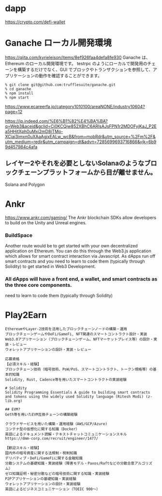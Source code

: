# dapp
https://crypto.com/defi-wallet


# Ganache ローカル開発環境
https://qiita.com/kyrieleison/items/8ef926faa4defa8fe930
Ganache は、Ethereum のローカル開発環境です。
testrpc のようにローカルで開発用のチェーンを構築するだけでなく、GUI でブロックやトランザクションを参照して、アプリケーションの動作を確認することができます。
```
% git clone git@github.com:trufflesuite/ganache.git
% cd ganache
% npm install
% npm start
```

https://www.ecareerfa.jp/category1010100/areaNONE/industry10604?page=12

https://jp.indeed.com/%E6%B1%82%E4%BA%BA?q=Web3&aceid&gclid=Cj0KCQjw852XBhC6ARIsAJsFPN1r2MDOFyjKaJ_P2Ea5HHitXph0uMxi2mD8iTMo-XCiai3imxn0uXAaAgjxEALw_wcB&from=mobRdr&utm_source=%2Fm%2F&utm_medium=redir&utm_campaign=dt&advn=7285699693716866&vjk=6b99d457984c4afa

## レイヤー2やそれを必要としないSolanaのようなブロックチェーンプラットフォームから目が離せません。 
Solana and Polygon

# Ankr
https://www.ankr.com/gaming/
The Ankr blockchain SDKs allow developers to build on the Unity and Unreal engines.

###  BuildSpace
Another route would be to get started with your own decentralized application on Ethereum. You can do this through the Web3.js application which allows for smart contract interaction via Javascript. As dApps run off smart contracts and you need to learn to code them (typically through Solidity) to get started in Web3 Development.
### All dApps will have a front end, a wallet, and smart contracts as the three core components.
need to learn to code them (typically through Solidity)

# Play2Earn

```
EthereumやLayer-2技術を活用したブロックチェーンノードの構築・運用
ブロックチェーンゲームやDeFi/GameFi, NFT関連のスマートコントラクト設計・実装
Web3.0アプリケーション（ブロックチェーンゲーム、NFTマーケットプレイス等）の設計・実装・レビュー
ウォレットアプリケーションの設計・実装・レビュー

応募資格
【必須スキル・経験】
ブロックチェーン技術（暗号技術、PoW/PoS、スマートコントラクト、トークン規格等）の基本的知識
Solidity, Rust, Cadence等を用いたスマートコントラクトの実装経験

# Solidity
Solidity Programming Essentials A guide to building smart contracts and tokens using the widely used Solidity language (Ritesh Modi) (z-lib.org)

## EVM?
Geth等を用いたEVM互換チェーンの構築経験

クラウドサービスを用いた構築・運用経験（AWS/GCP/Azure)
コンテナ型の仮想化に関する知識（Docker）
英語によるドキュメント読解・テキストチャットコミュニケーションスキル
https://dmm-corp.com/recruit/engineer/1477/

【歓迎スキル・経験】
国内外の暗号資産に関する法規制・税制知識
デリバティブ・DeFi/GameFiに関する金融知識
分散システムの基礎知識・実装経験（障害モデル・Paxos/Raftなどの分散合意アルゴリズム）
ゼロ知識証明・秘密分散などの暗号技術に関する知識・実装経験
P2Pアプリケーションの基礎知識・実装経験
ウォレットアプリケーションの設計・実装経験
英語によるビジネスコミュニケーション（TOEIC 900～）
```
